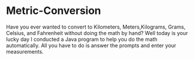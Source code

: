 # Metric-Conversion
Have you ever wanted to convert to Kilometers, Meters,Kilograms, Grams, Celsius, and Fahrenheit without doing the math by hand? Well today is your lucky day I conducted a Java program to help you do the math automatically. All you have to do is answer the prompts and enter your measurements.
